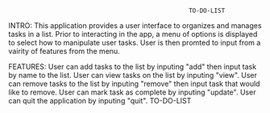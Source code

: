                                                       TO-DO-LIST


INTRO: This application provides a user interface to organizes and manages tasks in a list. Prior to interacting in the app, a menu of options is displayed to select how to manipulate user tasks. User is then promted to input from a vairity of features from the menu.

FEATURES: User can add tasks to the list by inputing "add" then input task by name to the list. User can view tasks on the list by inputing "view". User can remove tasks to the list by inputing "remove" then input task that would like to remove. User can mark task as complete by inputing "update". User can quit the application by inputing "quit".
TO-DO-LIST
